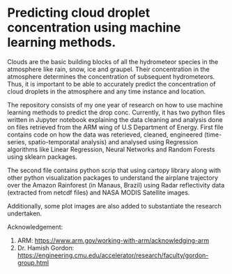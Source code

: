# Predicting cloud droplet concentration using machine learning methods. 

Clouds are the basic building blocks of all the hydrometeor species in the atmosphere like rain, snow, ice and graupel. Their concentration in the atmosphere determines the concentration of subsequent hydrometeors. Thus, it is important to be able to accurately predict the concentration of cloud droplets in the atmosphere and any time instance and location. 

The repository consists of my one year of research on how to use machine learning methods to predict the drop conc. Currently, it has two python files written in Jupyter notebook explaining the data cleaning and analysis done on files retrieved from the ARM wing of U.S Department of Energy. First file contains code on how the data was reterieved, cleaned, engineered (time-series, spatio-temporatal analysis) and analysed using Regression algorithms like Linear Regression, Neural Networks and Random Forests using sklearn packages. 

The second file contains python scrip that using cartopy library along with other python visualization packages to understand the airplane trajectory over the Amazon Rainforest (in Manaus, Brazil) using Radar reflectivity data (extracted from netcdf files) and NASA MODIS Satellite images. 

Additionally, some plot images are also added to substantiate the research undertaken. 

Acknowledgement: 
1) ARM: https://www.arm.gov/working-with-arm/acknowledging-arm
2) Dr. Hamish Gordon: https://engineering.cmu.edu/accelerator/research/faculty/gordon-group.html
